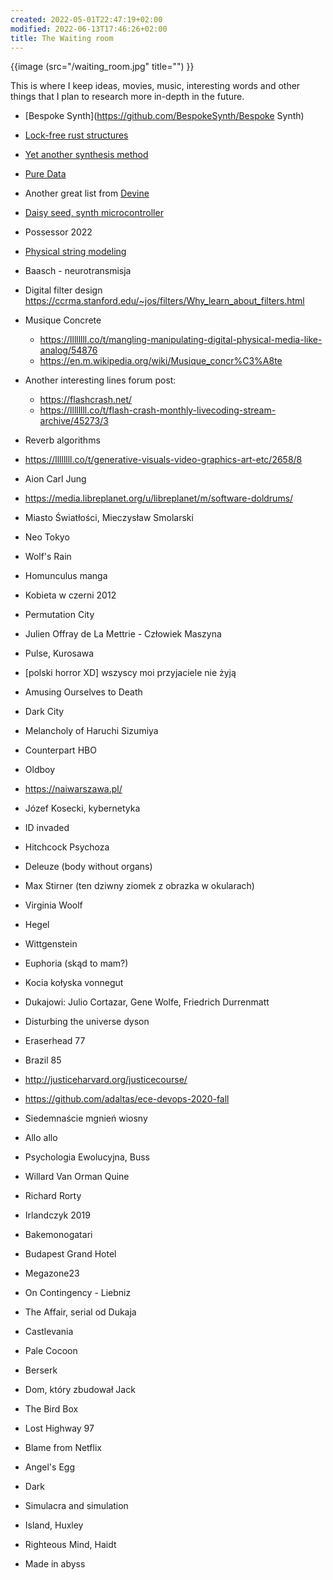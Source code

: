 ```yaml
---
created: 2022-05-01T22:47:19+02:00
modified: 2022-06-13T17:46:26+02:00
title: The Waiting room
---
```


{{image (src="/waiting_room.jpg" title="") }}

This is where I keep ideas, movies, music, interesting words and other things that I plan to research more in-depth in the future.

- [Bespoke Synth](https://github.com/BespokeSynth/Bespoke Synth)
- [Lock-free rust structures](https://morestina.net/blog/742/exploring-lock-free-rust-1-locks) 
- [Yet another synthesis method](https://ccrma.stanford.edu/~bilbao/booktop/node14.html)
- [Pure Data](https://puredata.info/) 
- Another great list from [Devine](https://wiki.xxiivv.com/site/directory.html) 
- [Daisy seed, synth microcontroller](https://www.electro-smith.com/daisy/daisy) 
- Possessor 2022
- [Physical string modeling](https://ccrma.stanford.edu/software/clm/compmus/clm-tutorials/pm.html#k-s)
- Baasch - neurotransmisja
- Digital filter design https://ccrma.stanford.edu/~jos/filters/Why_learn_about_filters.html
- Musique Concrete
  - https://llllllll.co/t/mangling-manipulating-digital-physical-media-like-analog/54876 
  - https://en.m.wikipedia.org/wiki/Musique_concr%C3%A8te
- Another interesting lines forum post:
  - https://flashcrash.net/
  - https://llllllll.co/t/flash-crash-monthly-livecoding-stream-archive/45273/3
- Reverb algorithms

- https://llllllll.co/t/generative-visuals-video-graphics-art-etc/2658/8
- Aion Carl Jung
- https://media.libreplanet.org/u/libreplanet/m/software-doldrums/
- Miasto Światłości, Mieczysław Smolarski
- Neo Tokyo
- Wolf's Rain
- Homunculus manga
- Kobieta w czerni 2012
- Permutation City
- Julien Offray de La Mettrie - Człowiek Maszyna 
- Pulse, Kurosawa
- [polski horror XD] wszyscy moi przyjaciele nie żyją
- Amusing Ourselves to Death
- Dark City
- Melancholy of Haruchi Sizumiya
- Counterpart HBO 
- Oldboy
- https://naiwarszawa.pl/
- Józef Kosecki, kybernetyka
- ID invaded
- Hitchcock Psychoza
- Deleuze (body without organs)
- Max Stirner (ten dziwny ziomek z obrazka w okularach) 
- Virginia Woolf
- Hegel
- Wittgenstein
- Euphoria (skąd to mam?) 
- Kocia kołyska vonnegut
- Dukajowi: Julio Cortazar, Gene Wolfe, Friedrich Durrenmatt
- Disturbing the universe dyson
- Eraserhead 77
- Brazil 85
- http://justiceharvard.org/justicecourse/
- https://github.com/adaltas/ece-devops-2020-fall
- Siedemnaście mgnień wiosny
- Allo allo
- Psychologia Ewolucyjna, Buss
- Willard Van Orman Quine 
- Richard Rorty
- Irlandczyk 2019
- Bakemonogatari 
- Budapest Grand Hotel
- Megazone23
- On Contingency - Liebniz
- The Affair, serial od Dukaja 
- Castlevania
- Pale Cocoon
- Berserk
- Dom, który zbudował Jack 
- The Bird Box
- Lost Highway 97
- Blame from Netflix
- Angel's Egg
- Dark
- Simulacra and simulation
- Island, Huxley
- Righteous Mind, Haidt
- Made in abyss
